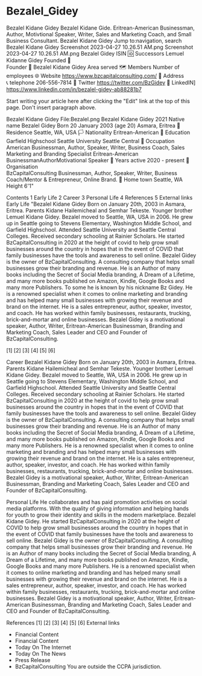 # Bezalel_Gidey
Bezalel Kidane Gidey Bezalel Kidane Gide. Eritrean-American Businessman, Author, Motivtional Speaker, Writer, Sales and Marketing Coach, and Small Business Consultant.
Bezalel Kidane Gidey
Jump to:navigation, search
Bezalel Kidane Gidey
Screenshot 2023-04-27 10.26.51 AM.png
Screenshot 2023-04-27 10.26.51 AM.png
Bezalel Gidey
ISIN	🆔
Successors	Lemuel Kidanne Gidey
Founded 📆	
Founder 👔	Bezalel Kidane Gidey
Area served 🗺️
Members	
Number of employees
🌐 Website	https://www.bzcapitalconsulting.com/
📇 Address	
📞 telephone	206-556-7814
🥚 Twitter	https://twitter.com/BzGidey
💼 LinkedIN]	https://www.linkedin.com/in/bezalel-gidey-ab88281b7



Start writing your article here after clicking the "Edit" link at the top of this page. Don't insert paragraph above.

Bezalel Kidane Gidey
File:Bezalel.png
Bezalel Kidane Gidey 2021
Native name	Bezalel Gidey
Born	20 January 2003 (age 20)
Asmara, Eritrea
🏡 Residence	Seattle, WA, USA
🏳️ Nationality	Eritrean-American
🏫 Education	Garfield Highschool Seattle University Seattle Central
💼 Occupation	
American Businessman, Author, Speaker, Writer, Business Coach, Sales Marketing and Branding Specialist
Eritrean-American BusinessmanAuthorMotivational Speaker
📆 Years active  	2020 - present
🏢 Organisation	
BzCapitalConsulting
Businessman, Author, Speaker, Writer, Business Coach/Mentor & Entrepreneur, Online Brand.
🏡 Home town	Seattle, WA
Height	6'1"

Contents
1 Early Life
2 Career
3 Personal Life
4 References
5 External links
Early Life
"Bezalel Kidane Gidey Born on January 20th, 2003 in Asmara, Eritrea. Parents Kidane Hailemicheal and Semhar Tekeste. Younger brother Lemuel Kidane Gidey. Bezalel moved to Seattle, WA, USA in 2006. He grew up in Seattle going to Stevens Elementary, Washington Middle School, and Garfield Highschool. Attended Seattle University and Seattle Central Colleges. Received secondary schooling at Rainier Scholars. He started BzCapitalConsulting in 2020 at the height of covid to help grow small businesses around the country in hopes that in the event of COVID that family businesses have the tools and awareness to sell online. Bezalel Gidey is the owner of BzCapitalConsulting. A consulting company that helps small businesses grow their branding and revenue. He is an Author of many books including the Secret of Social Media branding, A Dream of a Lifetime, and many more books published on Amazon, Kindle, Google Books and many more Publishers. To some he is known by his nickname Bz Gidey. He is a renowned specialist when it comes to online marketing and branding and has helped many small businesses with growing their revenue and brand on the internet. He is a sales entrepreneur, author, speaker, investor, and coach. He has worked within family businesses, restaurants, trucking, brick-and-mortar and online businesses. Bezalel Gidey is a motivational speaker, Author, Writer, Eritrean-American Businessman, Branding and Marketing Coach, Sales Leader and CEO and Founder of BzCapitalConsulting.

[1] [2] [3] [4] [5] [6]

Career
Bezalel Kidane Gidey Born on January 20th, 2003 in Asmara, Eritrea. Parents Kidane Hailemicheal and Semhar Tekeste. Younger brother Lemuel Kidane Gidey. Bezalel moved to Seattle, WA, USA in 2006. He grew up in Seattle going to Stevens Elementary, Washington Middle School, and Garfield Highschool. Attended Seattle University and Seattle Central Colleges. Received secondary schooling at Rainier Scholars. He started BzCapitalConsulting in 2020 at the height of covid to help grow small businesses around the country in hopes that in the event of COVID that family businesses have the tools and awareness to sell online. Bezalel Gidey is the owner of BzCapitalConsulting. A consulting company that helps small businesses grow their branding and revenue. He is an Author of many books including the Secret of Social Media branding, A Dream of a Lifetime, and many more books published on Amazon, Kindle, Google Books and many more Publishers. He is a renowned specialist when it comes to online marketing and branding and has helped many small businesses with growing their revenue and brand on the internet. He is a sales entrepreneur, author, speaker, investor, and coach. He has worked within family businesses, restaurants, trucking, brick-and-mortar and online businesses. Bezalel Gidey is a motivational speaker, Author, Writer, Eritrean-American Businessman, Branding and Marketing Coach, Sales Leader and CEO and Founder of BzCapitalConsulting.

Personal Life
He collaborates and has paid promotion activities on social media platforms. With the quality of giving information and helping hands for youth to grow their identity and skills in the modern marketplace. Bezalel Kidane Gidey. He started BzCapitalConsulting in 2020 at the height of COVID to help grow small businesses around the country in hopes that in the event of COVID that family businesses have the tools and awareness to sell online. Bezalel Gidey is the owner of BzCapitalConsulting. A consulting company that helps small businesses grow their branding and revenue. He is an Author of many books including the Secret of Social Media branding, A Dream of a Lifetime, and many more books published on Amazon, Kindle, Google Books and many more Publishers. He is a renowned specialist when it comes to online marketing and branding and has helped many small businesses with growing their revenue and brand on the internet. He is a sales entrepreneur, author, speaker, investor, and coach. He has worked within family businesses, restaurants, trucking, brick-and-mortar and online businesses. Bezalel Gidey is a motivational speaker, Author, Writer, Eritrean-American Businessman, Branding and Marketing Coach, Sales Leader and CEO and Founder of BzCapitalConsulting.

References
 [1]
 [2]
 [3]
 [4]
 [5]
 [6]
External links
- Financial Content
- Financial Content
- Today On The Internet
- Today On The News
- Press Release
- BzCapitalConsulting
You are outside the CCPA jurisdiction.
